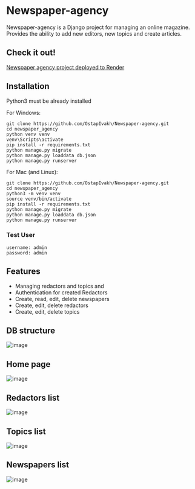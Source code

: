# Newspaper-agency

Newspaper-agency is a Django project for managing an online magazine. 
Provides the ability to add new editors, new topics and create articles.

## Check it out!
[Newspaper agency project deployed to Render](https://newspaper-agency-geiu.onrender.com/)

## Installation

Python3 must be already installed

For Windows:
```shell
git clone https://github.com/OstapIvakh/Newspaper-agency.git
cd newspaper_agency
python venv venv
venv\Scripts\activate
pip install -r requirements.txt
python manage.py migrate
python manage.py loaddata db.json
python manage.py runserver
```

For Mac (and Linux):
```shell
git clone https://github.com/OstapIvakh/Newspaper-agency.git
cd newspaper_agency
python3 -m venv venv
source venv/bin/activate
pip install -r requirements.txt
python manage.py migrate
python manage.py loaddata db.json
python manage.py runserver
```

### Test User

```
username: admin
password: admin
```

## Features

- Managing redactors and topics and 
- Authentication for created Redactors
- Create, read, edit, delete newspapers
- Create, edit, delete redactors
- Create, edit, delete topics

## DB structure
![image](https://github.com/OstapIvakh/Newspaper-agency/assets/137914345/66935575-5dae-4693-8bde-05d8b0e65032)

## Home page
![image](https://github.com/OstapIvakh/Newspaper-agency/assets/137914345/124875e8-997e-414d-953f-65438b527842)

## Redactors list
![image](https://github.com/OstapIvakh/Newspaper-agency/assets/137914345/e147721f-0481-4d0b-9bb2-c10cbc4fa090)

## Topics list
![image](https://github.com/OstapIvakh/Newspaper-agency/assets/137914345/ca7bc2e5-0dde-4123-8535-7efb40e6a850)

## Newspapers list
![image](https://github.com/OstapIvakh/Newspaper-agency/assets/137914345/b4a8c0e6-fcbd-4f8e-8046-7ebddc6b961e)
